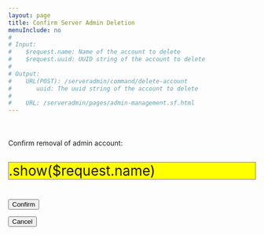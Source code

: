 ```yaml
---
layout: page
title: Confirm Server Admin Deletion
menuInclude: no
#
# Input:
#    $request.name: Name of the account to delete
#    $request.uuid: UUID string of the account to delete
#
# Output:
#    URL(POST): /serveradmin/command/delete-account
#    	uuid: The uuid string of the account to delete
#
#    URL: /serveradmin/pages/admin-management.sf.html
---
```

<div class="center-content">
	<div class="flex-column-hcenter">
		<div class="center-content" style="margin: 50px 0px 0px 0px;">
			Confirm removal of admin account:
		</div>
		<div class="center-content" style="margin: 30px 0px 40px 0px; background-color: yellow; border: 1px grey solid; font-size: 2em;">
			.show($request.name)
		</div>
		<div class="flex-row-vcenter" style="justify-content: space-between;">
			<form method="post" action="/serveradmin/command/delete-account">
				<input type="hidden" name="uuid" value=".show($request.uuid)">
				<input type="submit" value="Confirm">
			</form>
			<form method="post" action="/serveradmin/pages/admin-management.sf.html">
				<input type="submit" value="Cancel">
			</form>
		</div>
	</div>
</div>
